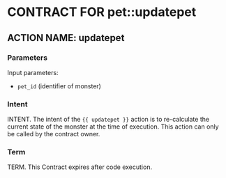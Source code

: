# CONTRACT FOR pet::updatepet

## ACTION NAME: updatepet

### Parameters
Input parameters:

* `pet_id` (identifier of monster)

### Intent
INTENT. The intent of the `{{ updatepet }}` action is to re-calculate the current state of the monster at the time of execution. This action can only be called by the contract owner.

### Term
TERM. This Contract expires after code execution.